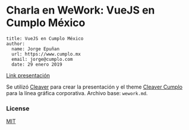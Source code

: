 # Charla en WeWork: VueJS en Cumplo México

```
title: VueJS en Cumplo México
author:
  name: Jorge Epuñan
  url: https://www.cumplo.mx
  email: jorge@cumplo.com
  date: 29 enero 2019
```

[Link presentación](https://cumplo.github.io/talk-wework-mx-vuejs-frontend/.)

Se utilizó [Cleaver](https://github.com/jdan/cleaver) para crear la presentación y el theme [Cleaver Cumplo](https://github.com/Cumplo/cleaver-cumplo) para la línea gráfica corporativa. Archivo base: `wework.md`.

### License

[MIT](https://opensource.org/licenses/MIT)